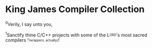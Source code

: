 # King James Compiler Collection


<sup>0</sup>Verily, I say unto you,

<sup>1</sup>Sanctify thine C/C++ projects with some of the L<sub><sup>ORD</sup></sub>'s most sacred compilers <sub><sup><sup>2</sup>(wrappers, actually)</sup></sub>!